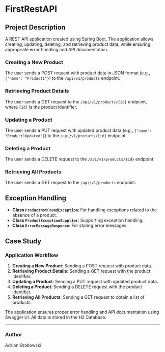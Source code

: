 # FirstRestAPI

## Project Description

A REST API application created using Spring Boot. 
The application allows creating, updating, deleting, 
and retrieving product data, while ensuring appropriate error handling 
and API documentation.

### Creating a New Product

The user sends a POST request with product data in JSON format (e.g., `{"name": "Product1"}`) to the `/api/v1/products` endpoint.

### Retrieving Product Details

The user sends a GET request to the `/api/v1/products/{id}` endpoint, where `{id}` is the product identifier.

### Updating a Product

The user sends a PUT request with updated product data (e.g., `{"name": "Product1Updated"}`) to the `/api/v1/products/{id}` endpoint.

### Deleting a Product

The user sends a DELETE request to the `/api/v1/products/{id}` endpoint.

### Retrieving All Products

The user sends a GET request to the `/api/v1/products` endpoint.

## Exception Handling

- **Class `ProductNotFoundException`**: For handling exceptions related to the absence of a product.
- **Class `ProductExceptionSupplier`**: Supporting exception handling.
- **Class `ErrorMessageResponse`**: For storing error messages.

## Case Study

### Application Workflow

1. **Creating a New Product**: Sending a POST request with product data.
2. **Retrieving Product Details**: Sending a GET request with the product identifier.
3. **Updating a Product**: Sending a PUT request with updated product data.
4. **Deleting a Product**: Sending a DELETE request with the product identifier.
5. **Retrieving All Products**: Sending a GET request to obtain a list of products.

The application ensures proper error handling and API documentation using Swagger UI. All data is stored in the H2 Database.

---

### Author
Adrian Grabowski
